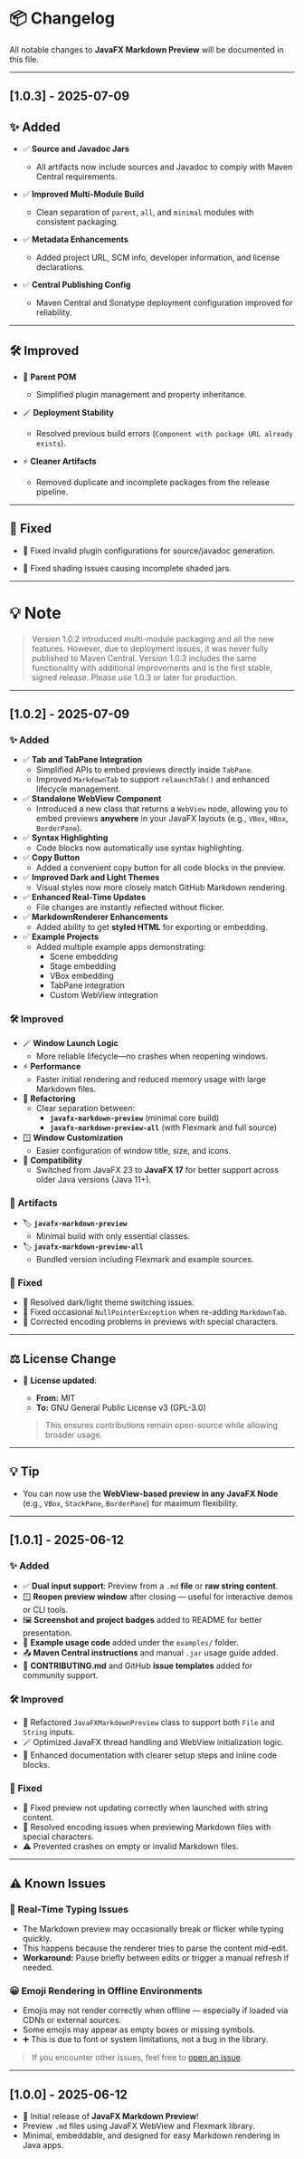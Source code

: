 <!--
 * Copyright (C) 2025 Raghul-tech
 * https://github.com/raghul-tech
 * This file is part of JavaFX Markdown Preview.
 *
 * JavaFX Markdown Preview is free software: you can redistribute it and/or modify
 * it under the terms of the GNU General Public License as published by
 * the Free Software Foundation, either version 3 of the License, or
 * (at your option) any later version.
 *
 * JavaFX Markdown Preview is distributed in the hope that it will be useful,
 * but WITHOUT ANY WARRANTY; without even the implied warranty of
 * MERCHANTABILITY or FITNESS FOR A PARTICULAR PURPOSE.  See the
 * GNU General Public License for more details.
 *
 * You should have received a copy of the GNU General Public License
 * along with JavaFX Markdown Preview.  If not, see <https://www.gnu.org/licenses/>.
-->

# 📦 Changelog

All notable changes to **JavaFX Markdown Preview** will be documented in this file.

---

## [1.0.3] - 2025-07-09

## ✨ Added

- ✅ **Source and Javadoc Jars** 

	- All artifacts now include sources and Javadoc to comply with Maven Central requirements.

- ✅ **Improved Multi-Module Build**

	- Clean separation of `parent`, `all`, and `minimal` modules with consistent packaging.

- ✅ **Metadata Enhancements**

	- Added project URL, SCM info, developer information, and license declarations.

- ✅ **Central Publishing Config**

	- Maven Central and Sonatype deployment configuration improved for reliability.

---

## 🛠️ Improved
- 🧹 **Parent POM**

	- Simplified plugin management and property inheritance.

- 🪄 **Deployment Stability**

	- Resolved previous build errors (`Component with package URL already exists`).

- ⚡ **Cleaner Artifacts**

	- Removed duplicate and incomplete packages from the release pipeline.

---

## 🐞 Fixed
- 🐛 Fixed invalid plugin configurations for source/javadoc generation.

- 🐛 Fixed shading issues causing incomplete shaded jars.

---

# 💡 Note
> Version 1.0.2 introduced multi-module packaging and all the new features.
> However, due to deployment issues, it was never fully published to Maven Central.
> Version 1.0.3 includes the same functionality with additional improvements and
> is the first stable, signed release. Please use 1.0.3 or later for production.

---

## [1.0.2] - 2025-07-09

### ✨ Added
- ✅ **Tab and TabPane Integration**
  - Simplified APIs to embed previews directly inside `TabPane`.
  - Improved `MarkdownTab` to support `relaunchTab()` and enhanced lifecycle management.
- ✅ **Standalone WebView Component**
  - Introduced a new class that returns a `WebView` node, allowing you to embed previews **anywhere** in your JavaFX layouts (e.g., `VBox`, `HBox`, `BorderPane`).
- ✅ **Syntax Highlighting**
  - Code blocks now automatically use syntax highlighting.
- ✅ **Copy Button**
  - Added a convenient copy button for all code blocks in the preview.
- ✅ **Improved Dark and Light Themes**
  - Visual styles now more closely match GitHub Markdown rendering.
- ✅ **Enhanced Real-Time Updates**
  - File changes are instantly reflected without flicker.
- ✅ **MarkdownRenderer Enhancements**
  - Added ability to get **styled HTML** for exporting or embedding.
- ✅ **Example Projects**
  - Added multiple example apps demonstrating:
    - Scene embedding
    - Stage embedding
    - VBox embedding
    - TabPane integration
    - Custom WebView integration

### 🛠️ Improved
- 🪄 **Window Launch Logic**
  - More reliable lifecycle—no crashes when reopening windows.
- ⚡ **Performance**
  - Faster initial rendering and reduced memory usage with large Markdown files.
- 🧹 **Refactoring**
  - Clear separation between:
    - **`javafx-markdown-preview`** (minimal core build)
    - **`javafx-markdown-preview-all`** (with Flexmark and full source)
- 🪟 **Window Customization**
  - Easier configuration of window title, size, and icons.
- 🎯 **Compatibility**
  - Switched from JavaFX 23 to **JavaFX 17** for better support across older Java versions (Java 11+).

### 🧩 Artifacts
- 🏷️ **`javafx-markdown-preview`**
  - Minimal build with only essential classes.
- 🏷️ **`javafx-markdown-preview-all`**
  - Bundled version including Flexmark and example sources.

### 🐞 Fixed
- 🐛 Resolved dark/light theme switching issues.
- 🐛 Fixed occasional `NullPointerException` when re-adding `MarkdownTab`.
- 🐛 Corrected encoding problems in previews with special characters.

---

## ⚖️ License Change
- 📝 **License updated**:  
  - **From:** MIT  
  - **To:** GNU General Public License v3 (GPL-3.0)

  > This ensures contributions remain open-source while allowing broader usage.

---

## 💡 Tip
- You can now use the **WebView-based preview in any JavaFX Node** (e.g., `VBox`, `StackPane`, `BorderPane`) for maximum flexibility.

---

## [1.0.1] - 2025-06-12

### ✨ Added
- ✅ **Dual input support**: Preview from a `.md` **file** or **raw string content**.
- 🪟 **Reopen preview window** after closing — useful for interactive demos or CLI tools.
- 🖼️ **Screenshot and project badges** added to README for better presentation.
- 📁 **Example usage code** added under the `examples/` folder.
- 📤 **Maven Central instructions** and manual `.jar` usage guide added.
- 📜 **CONTRIBUTING.md** and GitHub **issue templates** added for community support.

### 🛠️ Improved
- 🧹 Refactored `JavaFXMarkdownPreview` class to support both `File` and `String` inputs.
- 🪄 Optimized JavaFX thread handling and WebView initialization logic.
- 📘 Enhanced documentation with clearer setup steps and inline code blocks.

### 🐞 Fixed
- 🐛 Fixed preview not updating correctly when launched with string content.
- 🐛 Resolved encoding issues when previewing Markdown files with special characters.
- ⚠️ Prevented crashes on empty or invalid Markdown files.

---

## ⚠️ Known Issues

### 🔄 Real-Time Typing Issues
- The Markdown preview may occasionally break or flicker while typing quickly.
- This happens because the renderer tries to parse the content mid-edit.
- **Workaround:** Pause briefly between edits or trigger a manual refresh if needed.

### 😀 Emoji Rendering in Offline Environments
- Emojis may not render correctly when offline — especially if loaded via CDNs or external sources.
- Some emojis may appear as empty boxes or missing symbols.
- ➕ This is due to font or system limitations, not a bug in the library.

> If you encounter other issues, feel free to [open an issue](https://github.com/raghul-tech/javafx-markdown-preview/issues).

---

## [1.0.0] - 2025-06-12

- 🎉 Initial release of **JavaFX Markdown Preview**!
- Preview `.md` files using JavaFX WebView and Flexmark library.
- Minimal, embeddable, and designed for easy Markdown rendering in Java apps.
